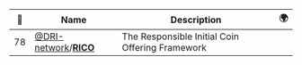 |:star2: | Name | Description | 🌍|
|---|---|---|---|
|78|[@DRI-network](https://github.com/DRI-network)/[**RICO**](https://github.com/DRI-network/RICO)|The Responsible Initial Coin Offering Framework||

